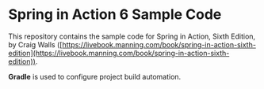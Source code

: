 # Spring in Action 6 Sample Code
This repository contains the sample code for Spring in Action, Sixth Edition, by Craig Walls ([https://livebook.manning.com/book/spring-in-action-sixth-edition](https://livebook.manning.com/book/spring-in-action-sixth-edition)).

**Gradle** is used to configure project build automation.
